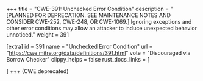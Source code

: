 +++
title = "CWE-391: Unchecked Error Condition"
description	= "[PLANNED FOR DEPRECATION. SEE MAINTENANCE NOTES AND CONSIDER CWE-252, CWE-248, OR CWE-1069.] Ignoring exceptions and other error conditions may allow an attacker to induce unexpected behavior unnoticed."
weight = 391

[extra]
id = 391
name = "Unchecked Error Condition"
url = "https://cwe.mitre.org/data/definitions/391.html"
vote = "Discouraged via Borrow Checker"
clippy_helps = false
rust_docs_links = [
	
]
+++
(CWE deprecated)
